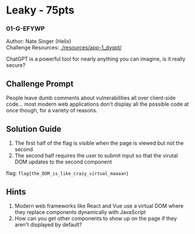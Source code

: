 # Leaky - 75pts
### 01-G-EFYWP
Author: Nate Singer (Helix)<br>
Challenge Resources: [./resources/app-1_dvgpt/](./resources/app-1_dvgpt/)

ChatGPT is a powerful tool for nearly anything you can imagine, is it really secure?

## Challenge Prompt
People leave dumb comments about vulnerabilities all over client-side code... most modern web applications don't display all the possible code at once though, for a variety of reasons.

## Solution Guide
1. The first half of the flag is visible when the page is viewed but not the second
2. The second half requires the user to submit input so that the virutal DOM updates to the second component

flag: `flag{the_DOM_is_like_crazy_virtual_maaaan}`

## Hints
1. Modern web frameworks like React and Vue use a virtual DOM where they replace components dynamically with JavaScript
2. How can you get other components to show up on the page if they aren't displayed by default?

